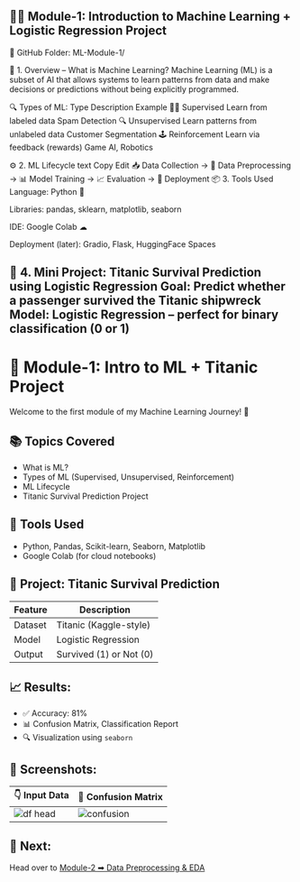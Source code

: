 🧠✨ Module-1: Introduction to Machine Learning + Logistic Regression Project
--------------------------------------------------------------------------------------
📁 GitHub Folder: ML-Module-1/

📘 1. Overview – What is Machine Learning?
Machine Learning (ML) is a subset of AI that allows systems to learn patterns from data and make decisions or predictions without being explicitly programmed.

🔍 Types of ML:
Type	Description	Example
🧑‍🏫 Supervised	Learn from labeled data	Spam Detection
🔍 Unsupervised	Learn patterns from unlabeled data	Customer Segmentation
🕹️ Reinforcement	Learn via feedback (rewards)	Game AI, Robotics

⚙️ 2. ML Lifecycle
text
Copy
Edit
📥 Data Collection → 🧹 Data Preprocessing → 📊 Model Training → 📈 Evaluation → 🚀 Deployment
📦 3. Tools Used
Language: Python 🐍

Libraries: pandas, sklearn, matplotlib, seaborn

IDE: Google Colab ☁

Deployment (later): Gradio, Flask, HuggingFace Spaces

🎯 4. Mini Project: Titanic Survival Prediction using Logistic Regression
Goal: Predict whether a passenger survived the Titanic shipwreck
Model: Logistic Regression – perfect for binary classification (0 or 1)
-----------------------------------------------------------------------------------
# 🧠 Module-1: Intro to ML + Titanic Project

Welcome to the first module of my Machine Learning Journey! 🌟

## 📚 Topics Covered
- What is ML?
- Types of ML (Supervised, Unsupervised, Reinforcement)
- ML Lifecycle
- Titanic Survival Prediction Project

## 🔧 Tools Used
- Python, Pandas, Scikit-learn, Seaborn, Matplotlib
- Google Colab (for cloud notebooks)

## 🎯 Project: Titanic Survival Prediction
| Feature | Description |
|---------|-------------|
| Dataset | Titanic (Kaggle-style) |
| Model | Logistic Regression |
| Output | Survived (1) or Not (0) |

## 📈 Results:
- ✅ Accuracy: 81%
- 📊 Confusion Matrix, Classification Report
- 🔍 Visualization using `seaborn`

## 📸 Screenshots:
| 👇 Input Data | 🎯 Confusion Matrix |
|--------------|--------------------|
| ![df head](screenshots/data-preview.png) | ![confusion](screenshots/confusion-matrix.png) |

## 🚀 Next:
Head over to [Module-2 ➡ Data Preprocessing & EDA](../ML-Module-2-Preprocessing/)

